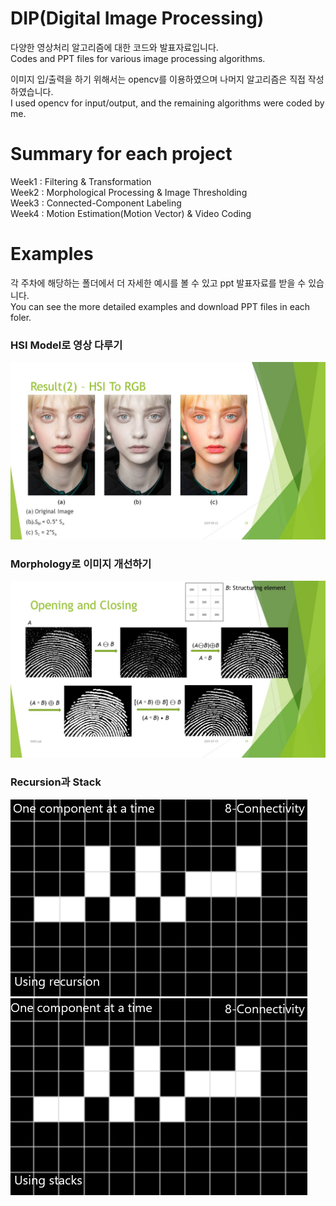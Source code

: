 # DIP(Digital Image Processing) 

다양한 영상처리 알고리즘에 대한 코드와 발표자료입니다.  
Codes and PPT files for various image processing algorithms.  


이미지 입/출력을 하기 위해서는 opencv를 이용하였으며 나머지 알고리즘은 직접 작성하였습니다.  
I used opencv for input/output, and the remaining algorithms were coded by me.

# Summary for each project

Week1 : Filtering & Transformation  
Week2 : Morphological Processing & Image Thresholding  
Week3 : Connected-Component Labeling  
Week4 : Motion Estimation(Motion Vector) & Video Coding


# Examples
각 주차에 해당하는 폴더에서 더 자세한 예시를 볼 수 있고 ppt 발표자료를 받을 수 있습니다.  
You can see the more detailed examples and download PPT files in each foler.

### HSI Model로 영상 다루기
![demo image](DIP_week1/example_image/example5.jpg)


### Morphology로 이미지 개선하기
![week2](DIP_week2/example_image/example1.jpg)


### Recursion과 Stack
![week3_1](DIP_week3/example_image/example1.gif)
![week3_2](DIP_week3/example_image/example2.gif)

